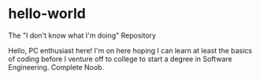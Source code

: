 # hello-world
The "I don't know what I'm doing" Repository

Hello, PC enthusiast here! I'm on here hoping I can learn at least the basics of coding before I venture off to college to start a degree in Software Engineering. Complete Noob. 
